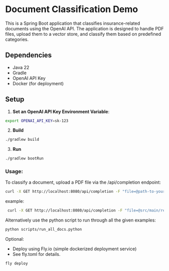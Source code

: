 # Document Classification Demo

This is a Spring Boot application that classifies insurance-related documents using the OpenAI API. The application is designed to handle PDF files, upload them to a vector store, and classify them based on predefined categories.

## Dependencies

- Java 22 
- Gradle
- OpenAI API Key
- Docker (for deployment)

## Setup

1. **Set an OpenAI API Key Environment Variable**:
```bash
export OPENAI_API_KEY=sk-123
```

2. **Build**
```bash
./gradlew build
```

3. **Run**
```bash
./gradlew bootRun
```

### Usage:
To classify a document, upload a PDF file via the /api/completion endpoint:

```bash
curl -X GET http://localhost:8080/api/completion -F "file=@path-to-your-file.pdf"
```

example:
```bash
 curl -X GET http://localhost:8080/api/completion -F "file=@src/main/resources/sample-insurance-documents/Sample_Insurance_Cert.pdf"
```

Alternatively use the python script to run through all the given examples:
```bash
python scripts/run_all_docs.python
```


Optional:
- Deploy using Fly.io (simple dockerized deployment service)
- See fly.toml for details.
```bash
fly deploy
```
